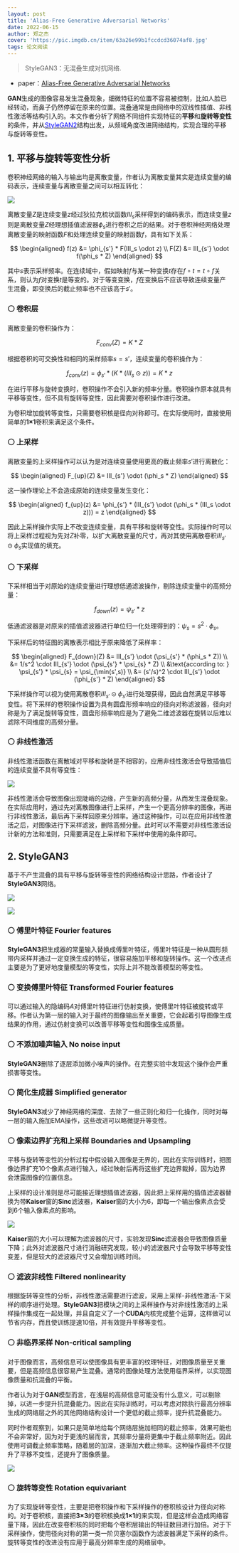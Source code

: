 ```yaml
---
layout: post
title: 'Alias-Free Generative Adversarial Networks'
date: 2022-06-15
author: 郑之杰
cover: 'https://pic.imgdb.cn/item/63a26e99b1fccdcd36074af8.jpg'
tags: 论文阅读
---
```


> StyleGAN3：无混叠生成对抗网络.

- paper：[Alias-Free Generative Adversarial Networks](https://arxiv.org/abs/2106.12423)

**GAN**生成的图像容易发生混叠现象，细微特征的位置不容易被控制，比如人脸已经转动，而鼻子仍然停留在原来的位置。混叠通常是由网络中的双线性插值、非线性激活等结构引入的。本文作者分析了网络不同组件实现特征的**平移**和**旋转等变性**的条件，并从[<font color=Blue>StyleGAN2</font>](https://0809zheng.github.io/2022/05/31/styleganv2.html)结构出发，从频域角度改进网络结构，实现合理的平移与旋转等变性。

## 1. 平移与旋转等变性分析

卷积神经网络的输入与输出均是离散变量，作者认为离散变量其实是连续变量的编码表示，连续变量与离散变量之间可以相互转化：

![](https://pic.imgdb.cn/item/63a27480b1fccdcd36106aef.jpg)

离散变量$Z$是连续变量$z$经过狄拉克梳状函数$III_s$采样得到的编码表示，而连续变量$z$则是离散变量$Z$经理想插值滤波器$\phi_s$进行卷积之后的结果。对于卷积神经网络处理离散变量的映射函数$F$和处理连续变量的映射函数$f$，具有如下关系：

$$ \begin{aligned} f(z) &= \phi_{s'} * F(III_s \odot z) \\ F(Z) &= III_{s'} \odot f(\phi_s * Z) \end{aligned} $$

其中$s$表示采样频率。在连续域中，假如映射$f$与某一种变换$t$存在$f \circ t = t \circ f$关系，则认为$f$对变换$t$是等变的。对于等变变换，$f$在变换后不应该导致连续变量产生混叠，即变换后的截止频率也不应该高于$s'$。

### ⚪ 卷积层

离散变量的卷积操作为：

$$ F_{conv}(Z) = K * Z $$

根据卷积的可交换性和相同的采样频率$s=s'$，连续变量的卷积操作为：

$$ f_{conv}(z) = \phi_{s'} * (K *(III_s \odot z)) = K * z $$

在进行平移与旋转变换时，卷积操作不会引入新的频率分量。卷积操作原本就具有平移等变性，但不具有旋转等变性，因此需要对卷积操作进行改进。

为卷积增加旋转等变性，只需要卷积核是径向对称即可。在实际使用时，直接使用简单的**1×1**卷积来满足这个条件。

### ⚪ 上采样

离散变量的上采样操作可以认为是对连续变量使用更高的截止频率$s'$进行离散化：

$$ \begin{aligned}  F_{up}(Z) &= III_{s'} \odot (\phi_s * Z) \end{aligned} $$

这一操作理论上不会造成原始的连续变量发生变化：

$$ \begin{aligned} f_{up}(z) &= \phi_{s'} * (III_{s'} \odot (\phi_s * (III_s \odot z))) = z \end{aligned} $$

因此上采样操作实际上不改变连续变量，具有平移和旋转等变性。实际操作时可以将上采样过程视为先对$Z$补零，以扩大离散变量的尺寸，再对其使用离散卷积$III_{s'} \odot \phi_s$实现值的填充。

### ⚪ 下采样

下采样相当于对原始的连续变量进行理想低通滤波操作，剔除连续变量中的高频分量：

$$ f_{down}(z) = \psi_{s'} * z $$

低通滤波器是对原来的插值滤波器进行单位归一化处理得到的：$\psi_{s}=s^2 \cdot \phi_s$。

下采样后的特征图的离散表示相比于原来降低了采样率：

$$ \begin{aligned}  F_{down}(Z) &= III_{s'} \odot (\psi_{s'} * (\phi_s * Z)) \\  &= 1/s^2 \cdot III_{s'} \odot (\psi_{s'} * \psi_{s} * Z) \\ &\text{according to: } \psi_{s'} * \psi_{s} = \psi_{\min(s',s)} \\ &= (s'/s)^2 \cdot III_{s'} \odot (\phi_{s'} * Z)   \end{aligned} $$

下采样操作可以视为使用离散卷积$III_{s'} \odot \phi_{s'}$进行处理获得，因此自然满足平移等变性。将下采样的卷积操作设置为具有圆盘形频率响应的径向对称滤波器，径向对称是为了满足旋转等变性，圆盘形频率响应是为了避免二维滤波器在旋转以后难以滤除不同维度的高频分量。

### ⚪ 非线性激活

非线性激活函数在离散域对平移和旋转是不相容的，应用非线性激活会导致插值后的连续变量不具有等变性：

![](https://pic.imgdb.cn/item/63a27d30b1fccdcd361f1ee3.jpg)

非线性激活会导致图像出现陡峭的边缘，产生新的高频分量，从而发生混叠现象。在实际应用时，通过先对离散图像进行上采样，产生一个更高分辨率的图像，再进行非线性激活，最后再下采样回原来分辨率。通过这种操作，可以在应用非线性激活之后，对图像进行下采样滤波，删除高频分量。此时可以不需要对非线性激活设计新的方法和准则，只需要满足在上采样和下采样中使用的条件即可。

## 2. StyleGAN3

基于不产生混叠的具有平移与旋转等变性的网络结构设计思路，作者设计了**StyleGAN3**网络。

![](https://pic.imgdb.cn/item/63a27fc9b1fccdcd36243fb3.jpg)

![](https://pic.imgdb.cn/item/63a27f50b1fccdcd3623a27c.jpg)

### ⚪ 傅里叶特征 Fourier features

**StyleGAN3**把生成器的常量输入替换成傅里叶特征，傅里叶特征是一种从圆形频带内采样并通过一定变换生成的特征，很容易施加平移和旋转操作。这一个改进点主要是为了更好地度量模型的等变性，实际上并不能改善模型的等变性。

### ⚪ 变换傅里叶特征 Transformed Fourier features

可以通过输入的隐编码$A$对傅里叶特征进行仿射变换，使傅里叶特征被旋转或平移。作者认为第一层的输入对于最终的图像输出至关重要，它会起着引导图像生成结果的作用，通过仿射变换可以改善平移等变性和图像生成质量。

### ⚪ 不添加噪声输入 No noise input

**StyleGAN3**删除了逐层添加微小噪声的操作。在完整实验中发现这个操作会严重损害等变性。

### ⚪ 简化生成器 Simplified generator

**StyleGAN3**减少了神经网络的深度、去除了一些正则化和归一化操作，同时对每一层的输入施加EMA操作，这些改进可以略微提升等变性。

### ⚪ 像素边界扩充和上采样 Boundaries and Upsampling

平移与旋转等变性的分析过程中假设输入图像是无界的，因此在实际训练时，把图像边界扩充$10$个像素点进行输入，经过映射后再将这些扩充边界裁掉，因为边界会泄露图像的位置信息。

上采样的设计准则是尽可能接近理想插值滤波器，因此把上采样用的插值滤波器替换为带**Kaiser**窗的**Sinc**滤波器，**Kaiser**窗的大小为$6$，即每一个输出像素点会受到$6$个输入像素点的影响。

![](https://pic.imgdb.cn/item/63a2ad34b1fccdcd3672efe5.jpg)

**Kaiser**窗的大小可以理解为滤波器的尺寸，实验发现**Sinc**滤波器会导致图像质量下降；此外对滤波器尺寸进行消融研究发现，较小的滤波器尺寸会导致平移等变性变差，但是较大的滤波器尺寸又会增加训练时间。

### ⚪ 滤波非线性 Filtered nonlinearity

根据旋转等变性的分析，非线性激活需要进行滤波，采用上采样-非线性激活-下采样的顺序进行处理。**StyleGAN3**把模块之间的上采样操作与对非线性激活的上采样操作集成在一起处理，并且自定义了一个**CUDA**内核完成整个运算，这样做可以节省内存，而且使训练提速$10$倍，并有效提升平移等变性。

### ⚪ 非临界采样 Non-critical sampling

对于图像而言，高频信息可以使图像具有更丰富的纹理特征，对图像质量至关重要，但是高频信息很容易产生混叠。通常的图像处理方法使用临界采样，以实现图像质量和抗混叠的平衡。

作者认为对于**GAN**模型而言，在浅层的高频信息可能没有什么意义，可以剔除掉，以进一步提升抗混叠能力。因此在实际训练时，可以考虑对除执行最高分辨率生成的网络层之外的其他网络结构设计一个更低的截止频率，提升抗混叠能力。

同时作者观察到，如果只是简单地给每个网络层施加相同的截止频率，效果可能也不会非常好，因为对于更浅的层而言，其频率分量将更集中于截止频率附近。因此使用可调截止频率策略，随着层的加深，逐渐加大截止频率。这种操作最终不仅提升了平移不变性，还提升了图像质量。

![](https://pic.imgdb.cn/item/63a2af5eb1fccdcd3676fb8f.jpg)

### ⚪ 旋转等变性 Rotation equivariant

为了实现旋转等变性，主要是把卷积操作和下采样操作的卷积核设计为径向对称的。对于卷积核，直接把**3×3**的卷积核换成**1×1**的来实现，但是这样会造成网络容量下降，因此在改变卷积核的同时把每个卷积层输出的特征数目进行加倍。对于下采样操作，使用径向对称的第一类一阶贝塞尔函数作为滤波器满足下采样的条件。旋转等变性的改进没有应用于最高分辨率生成的网络层中。


